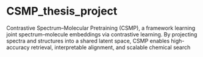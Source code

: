# CSMP_thesis_project
Contrastive Spectrum–Molecular Pretraining (CSMP), a framework learning joint spectrum–molecule embeddings via contrastive learning. By projecting spectra and structures into a shared latent space, CSMP enables high-accuracy retrieval, interpretable alignment, and scalable chemical search
